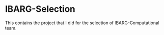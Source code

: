 # IBARG-Selection
This contains the project that I did  for the selection of IBARG-Computational team.
